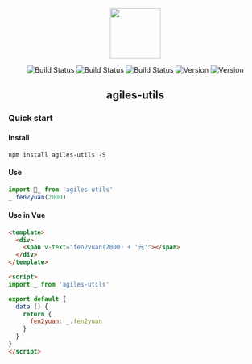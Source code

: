 <p align="center"><a href="https://www.npmjs.com/package/agiles-utils" target="_blank"><img width="100" src="http://outt0i9l8.bkt.clouddn.com/chameleon.png"></a></p>

<p align="center">
    <a arget="_blank"><img src="https://img.shields.io/badge/version-0.0.1-blue.svg?style=flat" alt="Build Status"></a>
    <a arget="_blank"><img src="https://img.shields.io/travis/rust-lang/rust.svg" alt="Build Status"></a>
    <a arget="_blank"><img src="https://img.shields.io/packagist/l/doctrine/orm.svg" alt="Build Status"></a>
    <a arget="_blank"><img src="https://img.shields.io/npm/v/npm.svg" alt="Version"></a>
    <a arget="_blank"><img src="https://img.shields.io/badge/dependency-lodash-ff69b4.svg" alt="Version"></a>
</p>

<h2 align="center">agiles-utils</h2>

### Quick start

#### Install
```
npm install agiles-utils -S
```

#### Use
```js
import _ from 'agiles-utils'
_.fen2yuan(2000)
```

#### Use in Vue
```html
<template>
  <div>
    <span v-text="fen2yuan(2000) + '元'"></span>
  </div>
</template>

<script>
import _ from 'agiles-utils'

export default {
  data () {
    return {
      fen2yuan: _.fen2yuan
    }
  }
}
</script>
```